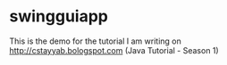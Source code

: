 # swingguiapp
This is the demo for the tutorial I am writing on http://cstayyab.bologspot.com (Java Tutorial - Season 1)

